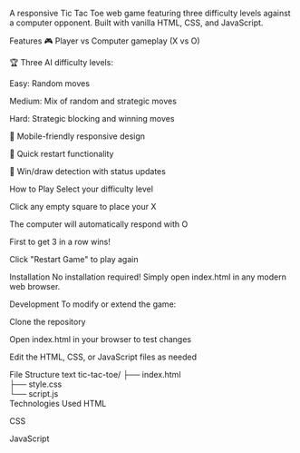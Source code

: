 A responsive Tic Tac Toe web game featuring three difficulty levels against a computer opponent. Built with vanilla HTML, CSS, and JavaScript.

Features
🎮 Player vs Computer gameplay (X vs O)

🏆 Three AI difficulty levels:

Easy: Random moves

Medium: Mix of random and strategic moves

Hard: Strategic blocking and winning moves

📱 Mobile-friendly responsive design

🔄 Quick restart functionality

🏁 Win/draw detection with status updates

How to Play
Select your difficulty level

Click any empty square to place your X

The computer will automatically respond with O

First to get 3 in a row wins!

Click "Restart Game" to play again

Installation
No installation required! Simply open index.html in any modern web browser.

Development
To modify or extend the game:

Clone the repository

Open index.html in your browser to test changes

Edit the HTML, CSS, or JavaScript files as needed

File Structure
text
tic-tac-toe/
├── index.html          
├── style.css          
└── script.js           
Technologies Used
HTML

CSS

JavaScript 

